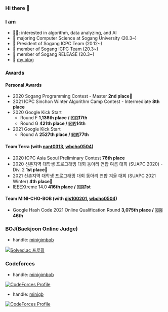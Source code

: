 ### Hi there 👋

### I am
- 👩‍💻: interested in algorithm, data analyzing, and AI
- :pushpin: majoring Computer Science at Sogang University (20.3~)
- :balloon: President of Sogang ICPC Team (20.12~)
- :balloon: member of Sogang ICPC Team (20.3~)
- :pushpin: member of Sogang RELEASE (20.3~)
- :pencil: [my blog](https://minigb.tistory.com)


### Awards
#### Personal Awards
- 2020 Sogang Programming Contest - Master **2nd place**🥈
- 2021 ICPC Sinchon Winter Algorithm Camp Contest - Intermediate **8th place**
- 2020 Google Kick Start
  - Round F **1,136th place / :kr:17th**
  - Round G **421th place / :kr:14th**
- 2021 Google Kick Start
  - Round A **2527th place / :kr:77th**

#### Team Terra (with [nant0313](https://github.com/nant0313), [wbcho0504](https://github.com/1bin01))
- 2020 ICPC Asia Seoul Preliminary Contest **76th place**
- 2020 신촌지역 대학생 프로그래밍 대회 동아리 연합 여름 대회 (SUAPC 2020) - Div. 2 **1st place**🥇
- 2021 신촌지역 대학생 프로그래밍 대회 동아리 연합 겨울 대회 (SUAPC 2021 Winter) **4th place**🥈
- IEEEXtreme 14.0 **416th place / :kr:1st**

#### Team MINI-CHO-BOB (with [djs100201](https://www.acmicpc.net/user/djs100201), [wbcho0504](https://github.com/1bin01))
- Google Hash Code 2021 Online Qualification Round **3,075th place / :kr:46th**


### BOJ(Baekjoon Online Judge)
- handle: [minigimbob](https://www.acmicpc.net/user/minigimbob)

[![Solved.ac
프로필](http://mazassumnida.wtf/api/v2/generate_badge?boj=minigimbob)](https://solved.ac/minigimbob)


### Codeforces
- handle: [minigimbob](https://codeforces.com/profile/minigimbob)

[![CodeForces Profile](https://cf.leed.at?id=minigimbob)](https://codeforces.com/profile/minigimbob)

- handle: [minigb](https://codeforces.com/profile/minigb)

[![CodeForces Profile](https://cf.leed.at?id=minigb)](https://codeforces.com/profile/minigb)
